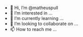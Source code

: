 - 👋 Hi, I’m @matheuspull
- 👀 I’m interested in ...
- 🌱 I’m currently learning ...
- 💞️ I’m looking to collaborate on ...
- 📫 How to reach me ...

<!---
matheuspull/matheuspull is a ✨ special ✨ repository because its `README.md` (this file) appears on your GitHub profile.
You can click the Preview link to take a look at your changes.
--->
